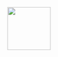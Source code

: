 <div id="header" align="center">
  <img src="https://hkr.instructure.com/images/thumbnails/241363/rMX2d5kmyetkqpbWzEWScnT4EfiOPGeOV6NTMQ7s" width="100"/>
  
</div>

